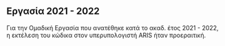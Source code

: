 ## Εργασία 2021 - 2022

Για την Ομαδική Εργασία που ανατέθηκε κατά το ακαδ. έτος 2021 - 2022, η εκτέλεση του κώδικα στον υπερυπολογιστή ARIS ήταν προεραιτική.
